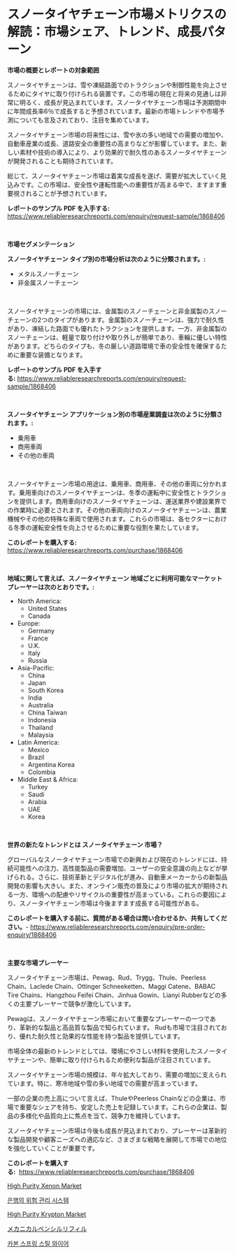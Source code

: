 <p><h1>スノータイヤチェーン市場メトリクスの解読：市場シェア、トレンド、成長パターン</h1></p><p><strong>市場の概要とレポートの対象範囲</strong></p>
<p><p>スノータイヤチェーンは、雪や凍結路面でのトラクションや制御性能を向上させるためにタイヤに取り付けられる装置です。この市場の現在と将来の見通しは非常に明るく、成長が見込まれています。スノータイヤチェーン市場は予測期間中に年間成長率6％で成長すると予想されています。最新の市場トレンドや市場予測についても言及されており、注目を集めています。</p><p>スノータイヤチェーン市場の将来性には、雪や氷の多い地域での需要の増加や、自動車産業の成長、道路安全の重要性の高まりなどが影響しています。また、新しい素材や技術の導入により、より効果的で耐久性のあるスノータイヤチェーンが開発されることも期待されています。</p><p>総じて、スノータイヤチェーン市場は着実な成長を遂げ、需要が拡大していく見込みです。この市場は、安全性や運転性能への重要性が高まる中で、ますます重要視されることが予想されています。</p></p>
<p><strong>レポートのサンプル PDF を入手する:</strong> <a href="https://www.reliableresearchreports.com/enquiry/request-sample/1868406">https://www.reliableresearchreports.com/enquiry/request-sample/1868406</a></p>
<p>&nbsp;</p>
<p><strong>市場セグメンテーション</strong></p>
<p><strong>スノータイヤチェーン タイプ別の市場分析は次のように分類されます。:</strong></p>
<p><ul><li>メタルスノーチェーン</li><li>非金属スノーチェーン</li></ul></p>
<p>&nbsp;</p>
<p><p>スノータイヤチェーンの市場には、金属製のスノーチェーンと非金属製のスノーチェーンの2つのタイプがあります。金属製のスノーチェーンは、強力で耐久性があり、凍結した路面でも優れたトラクションを提供します。一方、非金属製のスノーチェーンは、軽量で取り付けや取り外しが簡単であり、車輪に優しい特性があります。どちらのタイプも、冬の厳しい道路環境で車の安全性を確保するために重要な装備となります。</p></p>
<p><strong>レポートのサンプル PDF を入手する:</strong>&nbsp;<a href="https://www.reliableresearchreports.com/enquiry/request-sample/1868406">https://www.reliableresearchreports.com/enquiry/request-sample/1868406</a></p>
<p>&nbsp;</p>
<p><strong> スノータイヤチェーン アプリケーション別の市場産業調査は次のように分類されます。:</strong></p>
<p><ul><li>乗用車</li><li>商用車両</li><li>その他の車両</li></ul></p>
<p>&nbsp;</p>
<p><p>スノータイヤチェーン市場の用途は、乗用車、商用車、その他の車両に分かれます。乗用車向けのスノータイヤチェーンは、冬季の運転中に安全性とトラクションを提供します。商用車向けのスノータイヤチェーンは、運送業界や建設業界での作業時に必要とされます。その他の車両向けのスノータイヤチェーンは、農業機械やその他の特殊な車両で使用されます。これらの市場は、各セクターにおける冬季の運転安全性を向上させるために重要な役割を果たしています。</p></p>
<p><strong>このレポートを購入する:</strong>&nbsp; <a href="https://www.reliableresearchreports.com/purchase/1868406">https://www.reliableresearchreports.com/purchase/1868406</a></p>
<p>&nbsp;</p>
<p><strong>地域に関して言えば、スノータイヤチェーン 地域ごとに利用可能なマーケットプレーヤーは次のとおりです。:</strong></p>
<p><ul>
    <li>
        North America:
        <ul>
            <li>United States</li>
            <li>Canada</li>
        </ul>
    </li>
    <li>
        Europe:
        <ul>
            <li>Germany</li>
            <li>France</li>
            <li>U.K.</li>
            <li>Italy</li>
            <li>Russia</li>
        </ul>
    </li>
    <li>
        Asia-Pacific:
        <ul>
            <li>China</li>
            <li>Japan</li>
            <li>South Korea</li>
            <li>India</li>
            <li>Australia</li>
            <li>China Taiwan</li>
            <li>Indonesia</li>
            <li>Thailand</li>
            <li>Malaysia</li>
        </ul>
    </li>
    <li>
        Latin America:
        <ul>
            <li>Mexico</li>
            <li>Brazil</li>
            <li>Argentina Korea</li>
            <li>Colombia</li>
        </ul>
    </li>
    <li>
        Middle East & Africa:
        <ul>
            <li>Turkey</li>
            <li>Saudi</li>
            <li>Arabia</li>
            <li>UAE</li>
            <li>Korea</li>
        </ul>
    </li>
    </ul></p>
<p>&nbsp;</p>
<p><strong>世界の新たなトレンドとは スノータイヤチェーン 市場？</strong></p>
<p><p>グローバルなスノータイヤチェーン市場での新興および現在のトレンドには、持続可能性への注力、高性能製品の需要増加、ユーザーの安全意識の向上などが挙げられる。さらに、技術革新とデジタル化が進み、自動車メーカーからの新製品開発の影響も大きい。また、オンライン販売の普及により市場の拡大が期待される一方、環境への配慮やリサイクルの重要性が高まっている。これらの要因により、スノータイヤチェーン市場は今後ますます成長する可能性がある。</p></p>
<p><strong>このレポートを購入する前に、質問がある場合は問い合わせるか、共有してください。</strong>- <a href="https://www.reliableresearchreports.com/enquiry/pre-order-enquiry/1868406">https://www.reliableresearchreports.com/enquiry/pre-order-enquiry/1868406</a></p>
<p>&nbsp;</p>
<p><strong>主要な市場プレーヤー</strong></p>
<p><p>スノータイヤチェーン市場は、Pewag、Rud、Trygg、Thule、Peerless Chain、Laclede Chain、Ottinger Schneeketten、Maggi Catene、BABAC Tire Chains、Hangzhou Feifei Chain、Jinhua Gowin、Lianyi Rubberなどの多くの主要プレーヤーで競争が激化しています。</p><p>Pewagは、スノータイヤチェーン市場において重要なプレーヤーの一つであり、革新的な製品と高品質な製品で知られています。 Rudも市場で注目されており、優れた耐久性と効果的な性能を持つ製品を提供しています。</p><p>市場全体の最新のトレンドとしては、環境にやさしい材料を使用したスノータイヤチェーンや、簡単に取り付けられるため便利な製品が注目されています。</p><p>スノータイヤチェーン市場の規模は、年々拡大しており、需要の増加に支えられています。特に、寒冷地域や雪の多い地域での需要が高まっています。</p><p>一部の企業の売上高について言えば、ThuleやPeerless Chainなどの企業は、市場で重要なシェアを持ち、安定した売上を記録しています。これらの企業は、製品の多様化や品質向上に焦点を当て、競争力を維持しています。</p><p>スノータイヤチェーン市場は今後も成長が見込まれており、プレーヤーは革新的な製品開発や顧客ニーズへの適応など、さまざまな戦略を展開して市場での地位を強化していくことが重要です。</p></p>
<p><strong>このレポートを購入する:</strong>&nbsp;&nbsp;<a href="https://www.reliableresearchreports.com/purchase/1868406">https://www.reliableresearchreports.com/purchase/1868406</a></p>
<p><p><a href="https://issuu.com/reportprime-2/docs/high-purity-xenon-market-size-2030.pptx">High Purity Xenon Market</a></p><p><a href="https://github.com/vsr06p4p49/Market-Research-Report-List-1/blob/main/48269261487.md">은행의 위험 관리 시스템</a></p><p><a href="https://issuu.com/reportprime-2/docs/high-purity-krypton-market-size-2030.pptx">High Purity Krypton Market</a></p><p><a href="https://medium.com/@emmittkutch2023/%E6%A9%9F%E6%A2%B0%E9%89%9B%E7%AD%86%E3%81%AE%E3%83%AA%E3%83%95%E3%82%A3%E3%83%AB%E5%B8%82%E5%A0%B4%E8%A6%8F%E6%A8%A1-%E5%B8%82%E5%A0%B4%E5%8B%95%E5%90%91%E3%81%A8%E5%B8%82%E5%A0%B4%E4%BA%88%E6%B8%AC-2024%E5%B9%B4%E3%81%8B%E3%82%892031%E5%B9%B4%E3%81%BE%E3%81%A7-f2524ac38498">メカニカルペンシルリフィル</a></p><p><a href="https://medium.com/@gabrielblanda5656/%ED%83%84%EC%86%8C-%EC%8A%A4%ED%94%84%EB%A7%81-%EA%B0%95%EC%B2%A0-%EC%99%80%EC%9D%B4%EC%96%B4-%EC%8B%9C%EC%9E%A5-%EC%8B%9C%EC%9E%A5-cagr-%EC%8B%9C%EC%9E%A5-%EB%8F%99%ED%96%A5-%EB%B0%8F-%EC%84%B1%EC%9E%A5-%EC%A0%84%EB%9E%B5%EC%97%90-%EB%8C%80%ED%95%9C-%ED%86%B5%EC%B0%B0%EB%A0%A5-1d2c3a105667">카본 스프링 스틸 와이어</a></p></p>